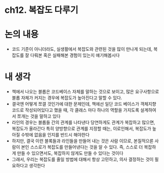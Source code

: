 # ch12. 복잡도 다루기

# 논의 내용

- 코드 기준이 아니더라도, 실생활에서 복잡도와 관련된 것을 많이 만나게 되는데, 복잡도를 잘 다뤄본 혹은 실패해본 경험이 있는지 얘기해봅시다

# 내 생각

- 책에서 나오는 블롭은 코드베이스 자체를 말하는 것으로 보이고, 많은 요구사항으로 블롭 자체가 커지는 경우에 복잡도가 높아진다고 말할 수 있다.
- 결국엔 어떻게 쪼갤 것인가에 대한 문제인데, 책에선 일단 코드 베이스가 객체지향 코드로 작성되어있다고 했을 때, 각 클래스 마다 하나의 역할을 가지도록 설계하여서 쪼개는 것을 말하고 있다
- 라인의 경우는 블롭들 간의 관계를 나타낸다 당연하게도 관계가 복잡하고 많으면, 복잡도가 올라간다 특히 양방향으로 관계를 지정할 때는, 이로인해서, 복잡도가 높아질 수밖에 없음을 인지를 반드시 해야한다
- 하지만, 결국 이런 블록들과 라인들을 만들어 내는 것은 사람 이므로, 본질적으론 사람이 본인 스스로가 복잡도를 만들어낸다는 것을 알 수 있다. 즉, 스스로 더 복잡하게 만들 수 있으면서도, 복잡하지 않게도 만들 수 있다는 것이다
- 그래서, 우리는 복잡도를 줄일 방법에 대해서 항상 고민하고, 의사 결정하는 것이 필요하다고 생각한다